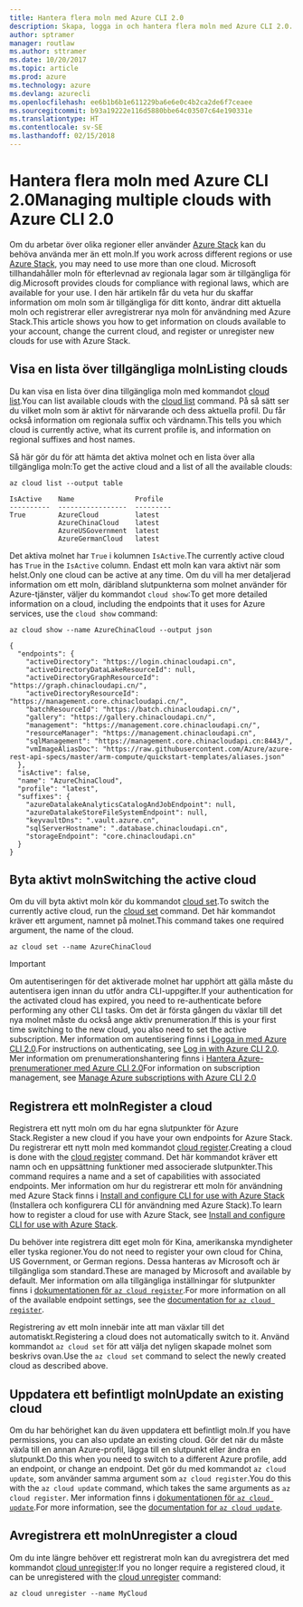 ```yaml
---
title: Hantera flera moln med Azure CLI 2.0
description: Skapa, logga in och hantera flera moln med Azure CLI 2.0.
author: sptramer
manager: routlaw
ms.author: sttramer
ms.date: 10/20/2017
ms.topic: article
ms.prod: azure
ms.technology: azure
ms.devlang: azurecli
ms.openlocfilehash: ee6b1b6b1e611229ba6e6e0c4b2ca2de6f7ceaee
ms.sourcegitcommit: b93a19222e116d5880bbe64c03507c64e190331e
ms.translationtype: HT
ms.contentlocale: sv-SE
ms.lasthandoff: 02/15/2018
---
```

# <a name="managing-multiple-clouds-with-azure-cli-20"></a><span data-ttu-id="5684d-103">Hantera flera moln med Azure CLI 2.0</span><span class="sxs-lookup"><span data-stu-id="5684d-103">Managing multiple clouds with Azure CLI 2.0</span></span>

<span data-ttu-id="5684d-104">Om du arbetar över olika regioner eller använder [Azure Stack](https://docs.microsoft.com/azure/azure-stack/user/) kan du behöva använda mer än ett moln.</span><span class="sxs-lookup"><span data-stu-id="5684d-104">If you work across different regions or use [Azure Stack](https://docs.microsoft.com/azure/azure-stack/user/), you may need to use more than one cloud.</span></span> <span data-ttu-id="5684d-105">Microsoft tillhandahåller moln för efterlevnad av regionala lagar som är tillgängliga för dig.</span><span class="sxs-lookup"><span data-stu-id="5684d-105">Microsoft provides clouds for compliance with regional laws, which are available for your use.</span></span> <span data-ttu-id="5684d-106">I den här artikeln får du veta hur du skaffar information om moln som är tillgängliga för ditt konto, ändrar ditt aktuella moln och registrerar eller avregistrerar nya moln för användning med Azure Stack.</span><span class="sxs-lookup"><span data-stu-id="5684d-106">This article shows you how to get information on clouds available to your account, change the current cloud, and register or unregister new clouds for use with Azure Stack.</span></span>

## <a name="listing-clouds"></a><span data-ttu-id="5684d-107">Visa en lista över tillgängliga moln</span><span class="sxs-lookup"><span data-stu-id="5684d-107">Listing clouds</span></span>

<span data-ttu-id="5684d-108">Du kan visa en lista över dina tillgängliga moln med kommandot [cloud list](/cli/azure/cloud#list).</span><span class="sxs-lookup"><span data-stu-id="5684d-108">You can list available clouds with the [cloud list](/cli/azure/cloud#list) command.</span></span> <span data-ttu-id="5684d-109">På så sätt ser du vilket moln som är aktivt för närvarande och dess aktuella profil. Du får också information om regionala suffix och värdnamn.</span><span class="sxs-lookup"><span data-stu-id="5684d-109">This tells you which cloud is currently active, what its current profile is, and information on regional suffixes and host names.</span></span>

<span data-ttu-id="5684d-110">Så här gör du för att hämta det aktiva molnet och en lista över alla tillgängliga moln:</span><span class="sxs-lookup"><span data-stu-id="5684d-110">To get the active cloud and a list of all the available clouds:</span></span>

```azurecli
az cloud list --output table
```

```output
IsActive    Name               Profile
----------  -----------------  ---------
True        AzureCloud         latest
            AzureChinaCloud    latest
            AzureUSGovernment  latest
            AzureGermanCloud   latest
```

<span data-ttu-id="5684d-111">Det aktiva molnet har `True` i kolumnen `IsActive`.</span><span class="sxs-lookup"><span data-stu-id="5684d-111">The currently active cloud has `True` in the `IsActive` column.</span></span> <span data-ttu-id="5684d-112">Endast ett moln kan vara aktivt när som helst.</span><span class="sxs-lookup"><span data-stu-id="5684d-112">Only one cloud can be active at any time.</span></span> <span data-ttu-id="5684d-113">Om du vill ha mer detaljerad information om ett moln, däribland slutpunkterna som molnet använder för Azure-tjänster, väljer du kommandot `cloud show`:</span><span class="sxs-lookup"><span data-stu-id="5684d-113">To get more detailed information on a cloud, including the endpoints that it uses for Azure services, use the `cloud show` command:</span></span>

```azurecli
az cloud show --name AzureChinaCloud --output json
```

```output
{
  "endpoints": {
    "activeDirectory": "https://login.chinacloudapi.cn",
    "activeDirectoryDataLakeResourceId": null,
    "activeDirectoryGraphResourceId": "https://graph.chinacloudapi.cn/",
    "activeDirectoryResourceId": "https://management.core.chinacloudapi.cn/",
    "batchResourceId": "https://batch.chinacloudapi.cn/",
    "gallery": "https://gallery.chinacloudapi.cn/",
    "management": "https://management.core.chinacloudapi.cn/",
    "resourceManager": "https://management.chinacloudapi.cn",
    "sqlManagement": "https://management.core.chinacloudapi.cn:8443/",
    "vmImageAliasDoc": "https://raw.githubusercontent.com/Azure/azure-rest-api-specs/master/arm-compute/quickstart-templates/aliases.json"
  },
  "isActive": false,
  "name": "AzureChinaCloud",
  "profile": "latest",
  "suffixes": {
    "azureDatalakeAnalyticsCatalogAndJobEndpoint": null,
    "azureDatalakeStoreFileSystemEndpoint": null,
    "keyvaultDns": ".vault.azure.cn",
    "sqlServerHostname": ".database.chinacloudapi.cn",
    "storageEndpoint": "core.chinacloudapi.cn"
  }
}
```

## <a name="switching-the-active-cloud"></a><span data-ttu-id="5684d-114">Byta aktivt moln</span><span class="sxs-lookup"><span data-stu-id="5684d-114">Switching the active cloud</span></span>

<span data-ttu-id="5684d-115">Om du vill byta aktivt moln kör du kommandot [cloud set](/cli/azure/cloud#set).</span><span class="sxs-lookup"><span data-stu-id="5684d-115">To switch the currently active cloud, run the [cloud set](/cli/azure/cloud#set) command.</span></span> <span data-ttu-id="5684d-116">Det här kommandot kräver ett argument, namnet på molnet.</span><span class="sxs-lookup"><span data-stu-id="5684d-116">This command takes one required argument, the name of the cloud.</span></span>

```azurecli
az cloud set --name AzureChinaCloud
```

> [!IMPORTANT]
> <span data-ttu-id="5684d-117">Om autentiseringen för det aktiverade molnet har upphört att gälla måste du autentisera igen innan du utför andra CLI-uppgifter.</span><span class="sxs-lookup"><span data-stu-id="5684d-117">If your authentication for the activated cloud has expired, you need to re-authenticate before performing any other CLI tasks.</span></span> <span data-ttu-id="5684d-118">Om det är första gången du växlar till det nya molnet måste du också ange aktiv prenumeration.</span><span class="sxs-lookup"><span data-stu-id="5684d-118">If this is your first time switching to the new cloud, you also need to set the active subscription.</span></span>
> <span data-ttu-id="5684d-119">Mer information om autentisering finns i [Logga in med Azure CLI 2.0](authenticate-azure-cli.md).</span><span class="sxs-lookup"><span data-stu-id="5684d-119">For instructions on authenticating, see [Log in with Azure CLI 2.0](authenticate-azure-cli.md).</span></span> <span data-ttu-id="5684d-120">Mer information om prenumerationshantering finns i [Hantera Azure-prenumerationer med Azure CLI 2.0](manage-azure-subscriptions-azure-cli.md)</span><span class="sxs-lookup"><span data-stu-id="5684d-120">For information on subscription management, see [Manage Azure subscriptions with Azure CLI 2.0](manage-azure-subscriptions-azure-cli.md)</span></span>

## <a name="register-a-cloud"></a><span data-ttu-id="5684d-121">Registrera ett moln</span><span class="sxs-lookup"><span data-stu-id="5684d-121">Register a cloud</span></span>

<span data-ttu-id="5684d-122">Registrera ett nytt moln om du har egna slutpunkter för Azure Stack.</span><span class="sxs-lookup"><span data-stu-id="5684d-122">Register a new cloud if you have your own endpoints for Azure Stack.</span></span> <span data-ttu-id="5684d-123">Du registrerar ett nytt moln med kommandot [cloud register](/cli/azure/cloud#register).</span><span class="sxs-lookup"><span data-stu-id="5684d-123">Creating a cloud is done with the [cloud register](/cli/azure/cloud#register) command.</span></span> <span data-ttu-id="5684d-124">Det här kommandot kräver ett namn och en uppsättning funktioner med associerade slutpunkter.</span><span class="sxs-lookup"><span data-stu-id="5684d-124">This command requires a name and a set of capabilities with associated endpoints.</span></span> <span data-ttu-id="5684d-125">Mer information om hur du registrerar ett moln för användning med Azure Stack finns i [Install and configure CLI for use with Azure Stack](/azure/azure-stack/user/azure-stack-connect-cli#connect-to-azure-stack) (Installera och konfigurera CLI för användning med Azure Stack).</span><span class="sxs-lookup"><span data-stu-id="5684d-125">To learn how to register a cloud for use with Azure Stack, see [Install and configure CLI for use with Azure Stack](/azure/azure-stack/user/azure-stack-connect-cli#connect-to-azure-stack).</span></span>

<span data-ttu-id="5684d-126">Du behöver inte registrera ditt eget moln för Kina, amerikanska myndigheter eller tyska regioner.</span><span class="sxs-lookup"><span data-stu-id="5684d-126">You do not need to register your own cloud for China, US Government, or German regions.</span></span> <span data-ttu-id="5684d-127">Dessa hanteras av Microsoft och är tillgängliga som standard.</span><span class="sxs-lookup"><span data-stu-id="5684d-127">These are managed by Microsoft and available by default.</span></span>  <span data-ttu-id="5684d-128">Mer information om alla tillgängliga inställningar för slutpunkter finns i [dokumentationen för `az cloud register`](/cli/azure/cloud?view=azure-cli-latest#az_cloud_register).</span><span class="sxs-lookup"><span data-stu-id="5684d-128">For more information on all of the available endpoint settings, see the [documentation for `az cloud register`](/cli/azure/cloud?view=azure-cli-latest#az_cloud_register).</span></span>

<span data-ttu-id="5684d-129">Registrering av ett moln innebär inte att man växlar till det automatiskt.</span><span class="sxs-lookup"><span data-stu-id="5684d-129">Registering a cloud does not automatically switch to it.</span></span> <span data-ttu-id="5684d-130">Använd kommandot `az cloud set` för att välja det nyligen skapade molnet som beskrivs ovan.</span><span class="sxs-lookup"><span data-stu-id="5684d-130">Use the `az cloud set` command to select the newly created cloud as described above.</span></span>

## <a name="update-an-existing-cloud"></a><span data-ttu-id="5684d-131">Uppdatera ett befintligt moln</span><span class="sxs-lookup"><span data-stu-id="5684d-131">Update an existing cloud</span></span>

<span data-ttu-id="5684d-132">Om du har behörighet kan du även uppdatera ett befintligt moln.</span><span class="sxs-lookup"><span data-stu-id="5684d-132">If you have permissions, you can also update an existing cloud.</span></span> <span data-ttu-id="5684d-133">Gör det när du måste växla till en annan Azure-profil, lägga till en slutpunkt eller ändra en slutpunkt.</span><span class="sxs-lookup"><span data-stu-id="5684d-133">Do this when you need to switch to a different Azure profile, add an endpoint, or change an endpoint.</span></span>
<span data-ttu-id="5684d-134">Det gör du med kommandot `az cloud update`, som använder samma argument som `az cloud register`.</span><span class="sxs-lookup"><span data-stu-id="5684d-134">You do this with the `az cloud update` command, which takes the same arguments as `az cloud register`.</span></span> <span data-ttu-id="5684d-135">Mer information finns i [dokumentationen för `az cloud update`](/cli/azure/cloud?view=azure-cli-latest#az_cloud_update).</span><span class="sxs-lookup"><span data-stu-id="5684d-135">For more information, see the [documentation for `az cloud update`](/cli/azure/cloud?view=azure-cli-latest#az_cloud_update).</span></span>

## <a name="unregister-a-cloud"></a><span data-ttu-id="5684d-136">Avregistrera ett moln</span><span class="sxs-lookup"><span data-stu-id="5684d-136">Unregister a cloud</span></span>

<span data-ttu-id="5684d-137">Om du inte längre behöver ett registrerat moln kan du avregistrera det med kommandot [cloud unregister](/cli/azure/cloud#unregister):</span><span class="sxs-lookup"><span data-stu-id="5684d-137">If you no longer require a registered cloud, it can be unregistered with the [cloud unregister](/cli/azure/cloud#unregister) command:</span></span>

```azurecli
az cloud unregister --name MyCloud
```
